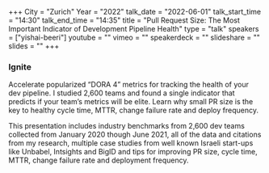 +++
City = "Zurich"
Year = "2022"
talk_date = "2022-06-01"
talk_start_time = "14:30"
talk_end_time = "14:35"
title = "Pull Request Size: The Most Important Indicator of Development Pipeline Health"
type = "talk"
speakers = ["yishai-beeri"]
youtube = ""
vimeo = ""
speakerdeck = ""
slideshare = ""
slides = ""
+++

### Ignite

Accelerate popularized “DORA 4” metrics for tracking the health of your dev pipeline. I studied 2,600 teams and found a single indicator that predicts if your team’s metrics will be elite. Learn why small PR size is the key to healthy cycle time, MTTR, change failure rate and deploy frequency.

This presentation includes industry benchmarks from 2,600 dev teams collected from January 2020 though June 2021, all of the data and citations from my research, multiple case studies from well known Israeli start-ups like Unbabel, Intsights and BigID and tips for improving PR size, cycle time, MTTR, change failure rate and deployment frequency.